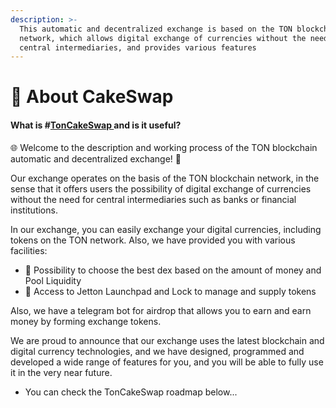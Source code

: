 ```yaml
---
description: >-
  This automatic and decentralized exchange is based on the TON blockchain
  network, which allows digital exchange of currencies without the need for
  central intermediaries, and provides various features
---
```


# 🧁 About CakeSwap

#### What is #[TonCakeSwap ](./)and is it useful?&#x20;

🌐 Welcome to the description and working process of the TON blockchain automatic and decentralized exchange! 🚀

Our exchange operates on the basis of the TON blockchain network, in the sense that it offers users the possibility of digital exchange of currencies without the need for central intermediaries such as banks or financial institutions.

In our exchange, you can easily exchange your digital currencies, including tokens on the TON network. Also, we have provided you with various facilities:

* 🔄 Possibility to choose the best dex based on the amount of money and Pool Liquidity
* 🚀 Access to Jetton Launchpad and Lock to manage and supply tokens

Also, we have a telegram bot for airdrop that allows you to earn and earn money by forming exchange tokens.

We are proud to announce that our exchange uses the latest blockchain and digital currency technologies, and we have designed, programmed and developed a wide range of features for you, and you will be able to fully use it in the very near future.

* You can check the TonCakeSwap roadmap below...
